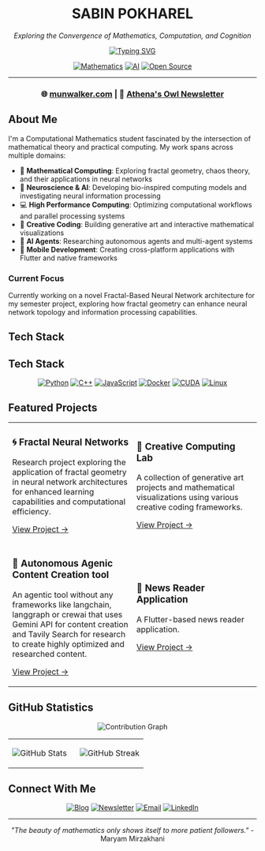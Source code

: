<div align="center">

# SABIN POKHAREL
*Exploring the Convergence of Mathematics, Computation, and Cognition*

[![Typing SVG](https://readme-typing-svg.herokuapp.com?font=JetBrains+Mono&weight=600&size=24&duration=3000&pause=1000&color=4184F3&center=true&vCenter=true&random=false&width=800&lines=Computational+Mathematics+Student;Neural+Computing+Researcher;Creative+Coder;High+Performance+Computing+Engineer)](https://git.io/typing-svg)

[![Mathematics](https://img.shields.io/badge/Mathematics-4184F3?style=flat-square&logo=wolfram&logoColor=white)](https://munwalker.com)
[![AI](https://img.shields.io/badge/AI-4184F3?style=flat-square&logo=tensorflow&logoColor=white)](https://munwalker.com)
[![Open Source](https://img.shields.io/badge/Open_Source-4184F3?style=flat-square&logo=github&logoColor=white)](https://github.com/sapienskid)

</div>

---

<div align="center">

### 🌐 [munwalker.com](https://munwalker.com) | 📰 [Athena's Owl Newsletter](https://newsletter.munwalker.com)

</div>

## About Me

I'm a Computational Mathematics student fascinated by the intersection of mathematical theory and practical computing. My work spans across multiple domains:

- 🧮 **Mathematical Computing**: Exploring fractal geometry, chaos theory, and their applications in neural networks
- 🧠 **Neuroscience & AI**: Developing bio-inspired computing models and investigating neural information processing
- 💻 **High Performance Computing**: Optimizing computational workflows and parallel processing systems
- 🎨 **Creative Coding**: Building generative art and interactive mathematical visualizations
- 🤖 **AI Agents**: Researching autonomous agents and multi-agent systems
- 📱 **Mobile Development**: Creating cross-platform applications with Flutter and native frameworks

### Current Focus
Currently working on a novel Fractal-Based Neural Network architecture for my semester project, exploring how fractal geometry can enhance neural network topology and information processing capabilities.

## Tech Stack
## Tech Stack
<div align="center">

[![Python](https://img.shields.io/badge/Python-4184F3?style=for-the-badge&logo=python&logoColor=white)](https://python.org)
[![C++](https://img.shields.io/badge/C++-4184F3?style=for-the-badge&logo=cplusplus&logoColor=white)](https://isocpp.org)
[![JavaScript](https://img.shields.io/badge/JavaScript-4184F3?style=for-the-badge&logo=javascript&logoColor=white)](https://javascript.com)
[![Docker](https://img.shields.io/badge/Docker-4184F3?style=for-the-badge&logo=docker&logoColor=white)](https://docker.com)
[![CUDA](https://img.shields.io/badge/CUDA-4184F3?style=for-the-badge&logo=nvidia&logoColor=white)](https://developer.nvidia.com/cuda-toolkit)
[![Linux](https://img.shields.io/badge/Linux-4184F3?style=for-the-badge&logo=linux&logoColor=white)](https://linux.org)

</div>

## Featured Projects
<table>
<tr>
<td width="50%">

### 🌀 Fractal Neural Networks
Research project exploring the application of fractal geometry in neural network architectures for enhanced learning capabilities and computational efficiency.

[View Project →](https://github.com/sapienskid/fractal-nn)
</td>
<td width="50%">

### 🎨 Creative Computing Lab
A collection of generative art projects and mathematical visualizations using various creative coding frameworks.

[View Project →](https://github.com/sapienskid/creative-lab)
</td>
</tr>
<tr>
<td width="50%">

### 🤖 Autonomous Agenic Content Creation tool
An agentic tool without any frameworks like langchain, langgraph or crewai that uses Gemini API for content creation and Tavily Search for research to create highly optimized and researched content. 

[View Project →](https://github.com/sapienskid/scribe-ai)
</td>
<td width="50%">

### 📱 News Reader Application
A Flutter-based news reader application.

[View Project →](https://github.com/sapienskid/NARAD)
</td>
</tr>
</table>

## GitHub Statistics
<div align="center">

<!-- Activity Graph -->
![Contribution Graph](https://github-readme-activity-graph.vercel.app/graph?username=sapienskid&custom_title=Contribution%20Graph&theme=minimal)

<!-- Stats Cards in Two Columns -->
<table>
<tr>
<td width="50%">

![GitHub Stats](https://github-readme-stats.vercel.app/api?username=sapienskid&show_icons=true&hide_border=true&theme=default&hide_title=true&include_all_commits=true)

</td>
<td width="50%">

![GitHub Streak](https://github-readme-streak-stats.herokuapp.com/?user=sapienskid&hide_border=true&date_format=M%20j%5B%2C%20Y%5D&theme=default)

</td>
</tr>
</table>

</div>

## Connect With Me
<div align="center">

[![Blog](https://img.shields.io/badge/Blog-4184F3?style=for-the-badge&logo=ghost&logoColor=white)](https://munwalker.com)
[![Newsletter](https://img.shields.io/badge/Newsletter-4184F3?style=for-the-badge&logo=substack&logoColor=white)](https://newsletter.munwalker.com)
[![Email](https://img.shields.io/badge/Email-4184F3?style=for-the-badge&logo=gmail&logoColor=white)](mailto:your.email@example.com)
[![LinkedIn](https://img.shields.io/badge/LinkedIn-4184F3?style=for-the-badge&logo=linkedin&logoColor=white)](https://linkedin.com/in/yourusername)

</div>

---

<div align="center">

*"The beauty of mathematics only shows itself to more patient followers."* - Maryam Mirzakhani

</div>
